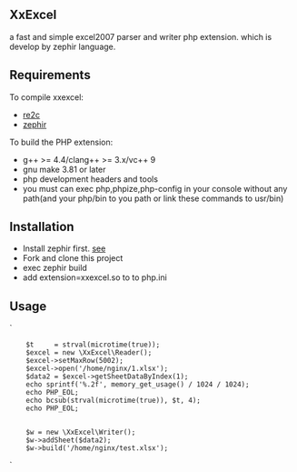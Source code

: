 XxExcel
---------
a fast and simple excel2007 parser and writer php extension. which is develop by zephir language.

Requirements
------------

To compile xxexcel:

* [re2c](http://re2c.org/)
* [zephir](https://github.com/phalcon/zephir)

To build the PHP extension:

* g++ >= 4.4/clang++ >= 3.x/vc++ 9
* gnu make 3.81 or later
* php development headers and tools
* you must can exec php,phpize,php-config in your console without any path(and your php/bin to you path or link these commands to usr/bin)

Installation
------------

* Install zephir first. [see](https://github.com/phalcon/zephir)
* Fork and clone this project
* exec zephir build
* add extension=xxexcel.so to to php.ini

Usage
------------

`

        $t     = strval(microtime(true));
        $excel = new \XxExcel\Reader();
        $excel->setMaxRow(5002);
        $excel->open('/home/nginx/1.xlsx');
        $data2 = $excel->getSheetDataByIndex(1);
        echo sprintf('%.2f', memory_get_usage() / 1024 / 1024);
        echo PHP_EOL;
        echo bcsub(strval(microtime(true)), $t, 4);
        echo PHP_EOL;


        $w = new \XxExcel\Writer();
        $w->addSheet($data2);
        $w->build('/home/nginx/test.xlsx');

`
